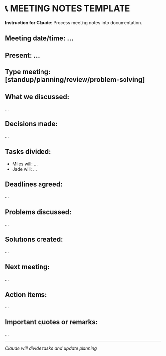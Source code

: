 # 📞 MEETING NOTES TEMPLATE

**Instruction for Claude**: Process meeting notes into documentation.

## Meeting date/time: ...
## Present: ...
## Type meeting: [standup/planning/review/problem-solving]

## What we discussed:
...

## Decisions made:
...

## Tasks divided:
- Miles will: ...
- Jade will: ...

## Deadlines agreed:
...

## Problems discussed:
...

## Solutions created:
...

## Next meeting:
...

## Action items:
...

## Important quotes or remarks:
...

---
*Claude will divide tasks and update planning*